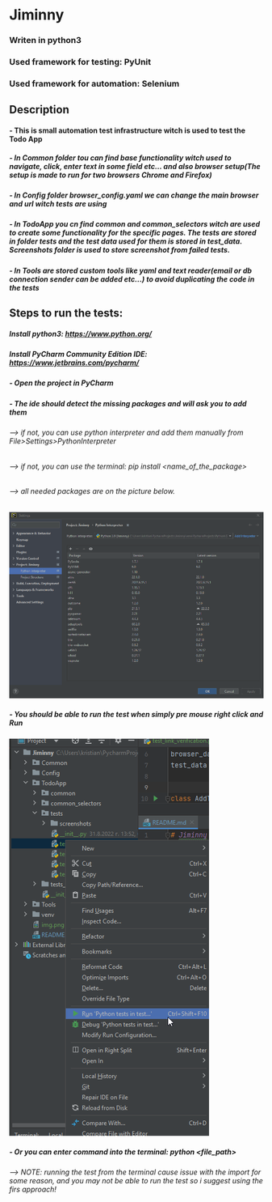 # Jiminny

### Writen in python3
### Used framework for testing: PyUnit
### Used framework for automation: Selenium


## Description
#### - This is small automation test infrastructure witch is used to test the Todo App
##### - In Common folder tou can find base functionality witch used to navigate, click, enter text in some field etc… and also browser setup(The setup is made to run for two browsers Chrome and Firefox)
##### - In Config folder browser_config.yaml we can change the main browser and url witch tests are using
##### - In TodoApp you cn find common and common_selectors witch are used to create some functionality for the specific pages. The tests are stored in folder tests and the test data used for them is stored in test_data. Screenshots folder is used to store screenshot from failed tests.
##### - In Tools are stored custom tools like yaml and text reader(email or db connection sender can be added etc...) to avoid duplicating the code in the tests
## Steps to run the tests:
##### Install python3: https://www.python.org/
##### Install PyCharm Community Edition IDE: https://www.jetbrains.com/pycharm/
##### - Open the project in PyCharm
##### - The ide should detect the missing packages and will ask you to add them
###### --> if not, you can use python interpreter and add them manually from File>Settings>PythonInterpreter
###### --> if not, you can use the terminal: pip install <name_of_the_package>
###### --> all needed packages are on the picture below.
![img.png](img.png)
##### - You should be able to run the test when simply pre mouse right click and Run
![img_1.png](img_1.png)
##### - Or you can enter command into the terminal: python <file_path>
###### --> NOTE: running the test from the terminal cause issue with the import for some reason, and you may not be able to run the test so i suggest using the firs approach!

